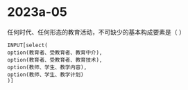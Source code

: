# 2023a-05
任何时代、任何形态的教育活动，不可缺少的基本构成要素是（ ）
```meta-bind
INPUT[select(
option(教育者、受教育者、教育中介),
option(教育者、受教育者、教育技术),
option(教师、学生、教学内容),
option(教师、学生、教学计划)
)]
```
